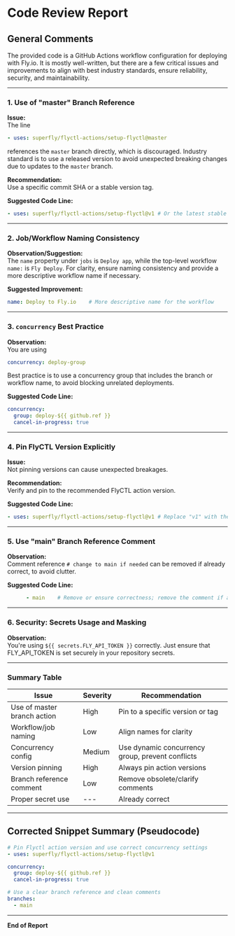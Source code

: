 # Code Review Report

## General Comments

The provided code is a GitHub Actions workflow configuration for deploying with Fly.io. It is mostly well-written, but there are a few critical issues and improvements to align with best industry standards, ensure reliability, security, and maintainability.

---

### 1. Use of "master" Branch Reference

**Issue:**  
The line  
```yaml
- uses: superfly/flyctl-actions/setup-flyctl@master
```  
references the `master` branch directly, which is discouraged. Industry standard is to use a released version to avoid unexpected breaking changes due to updates to the `master` branch.

**Recommendation:**  
Use a specific commit SHA or a stable version tag.

**Suggested Code Line:**
```yaml
- uses: superfly/flyctl-actions/setup-flyctl@v1 # Or the latest stable version/tag
```

---

### 2. Job/Workflow Naming Consistency

**Observation/Suggestion:**  
The `name` property under `jobs` is `Deploy app`, while the top-level workflow `name:` is `Fly Deploy`. For clarity, ensure naming consistency and provide a more descriptive workflow name if necessary.

**Suggested Improvement:**  
```yaml
name: Deploy to Fly.io    # More descriptive name for the workflow
```

---

### 3. `concurrency` Best Practice

**Observation:**  
You are using  
```yaml
concurrency: deploy-group
```  
Best practice is to use a concurrency group that includes the branch or workflow name, to avoid blocking unrelated deployments.

**Suggested Code Line:**  
```yaml
concurrency:
  group: deploy-${{ github.ref }}
  cancel-in-progress: true
```

---

### 4. Pin FlyCTL Version Explicitly

**Issue:**  
Not pinning versions can cause unexpected breakages.

**Recommendation:**  
Verify and pin to the recommended FlyCTL action version.

**Suggested Code Line:**  
```yaml
- uses: superfly/flyctl-actions/setup-flyctl@v1 # Replace "v1" with the latest version as needed
```

---

### 5. Use "main" Branch Reference Comment

**Observation:**  
Comment reference `# change to main if needed` can be removed if already correct, to avoid clutter.

**Suggested Code Line:**  
```yaml
      - main    # Remove or ensure correctness; remove the comment if already on main
```

---

### 6. Security: Secrets Usage and Masking

**Observation:**  
You're using `${{ secrets.FLY_API_TOKEN }}` correctly. Just ensure that FLY_API_TOKEN is set securely in your repository secrets.

---

### Summary Table

| Issue                        | Severity | Recommendation                                    |
|------------------------------|----------|---------------------------------------------------|
| Use of master branch action  | High     | Pin to a specific version or tag                  |
| Workflow/job naming          | Low      | Align names for clarity                           |
| Concurrency config           | Medium   | Use dynamic concurrency group, prevent conflicts  |
| Version pinning              | High     | Always pin action versions                        |
| Branch reference comment     | Low      | Remove obsolete/clarify comments                  |
| Proper secret use            | ---      | Already correct                                   |

---

## Corrected Snippet Summary (Pseudocode)

```yaml
# Pin Flyctl action version and use correct concurrency settings
- uses: superfly/flyctl-actions/setup-flyctl@v1

concurrency:
  group: deploy-${{ github.ref }}
  cancel-in-progress: true

# Use a clear branch reference and clean comments
branches:
  - main
```

---

**End of Report**